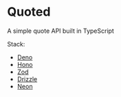 # Quoted

A simple quote API built in TypeScript 

Stack: 

- [Deno](https://deno.com/)
- [Hono](https://hono.dev/)
- [Zod](https://zod.dev/)
- [Drizzle](https://orm.drizzle.team/)
- [Neon](https://neon.tech/)
